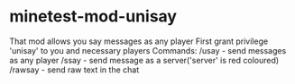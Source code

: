 # minetest-mod-unisay
That mod allows you say messages as any player
First grant privilege 'unisay' to you and necessary players
Commands:
/usay <name> <message> - send messages as any player
/ssay <message> - send message as a server('server' is red coloured)
/rawsay <message> - send raw text in the chat
